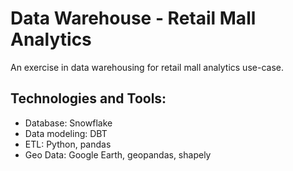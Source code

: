 # Data Warehouse - Retail Mall Analytics
An exercise in data warehousing for retail mall analytics use-case.

## Technologies and Tools:
- Database: Snowflake
- Data modeling: DBT
- ETL: Python, pandas
- Geo Data: Google Earth, geopandas, shapely
